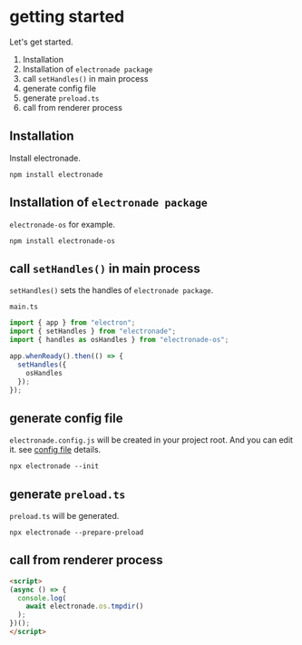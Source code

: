 # getting started

Let's get started.
1. Installation
1. Installation of `electronade package`
1. call `setHandles()` in main process
1. generate config file
1. generate `preload.ts`
1. call from renderer process

## Installation
Install electronade.

``` shell
npm install electronade
```

## Installation of `electronade package`

`electronade-os` for example.

``` shell
npm install electronade-os
```

## call `setHandles()` in main process

`setHandles()` sets the handles of `electronade package`.

`main.ts`

``` typescript
import { app } from "electron";
import { setHandles } from "electronade";
import { handles as osHandles } from "electronade-os";

app.whenReady().then(() => {
  setHandles({
    osHandles
  });
});
```

## generate config file

`electronade.config.js` will be created in your project root.
And you can edit it. see [config file](#/md/config_file) details.

``` shell
npx electronade --init
```

## generate `preload.ts`

`preload.ts` will be generated.

``` shell
npx electronade --prepare-preload
```

## call from renderer process

``` html
<script>
(async () => {
  console.log(
    await electronade.os.tmpdir()
  );
})();
</script>
```
